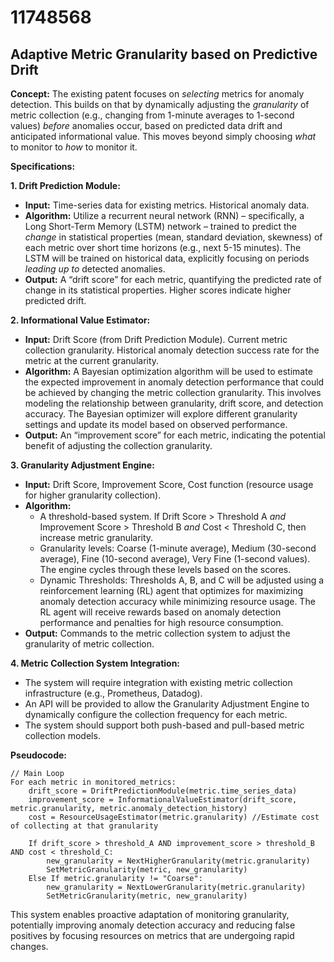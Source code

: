 # 11748568

## Adaptive Metric Granularity based on Predictive Drift

**Concept:** The existing patent focuses on *selecting* metrics for anomaly detection. This builds on that by dynamically adjusting the *granularity* of metric collection (e.g., changing from 1-minute averages to 1-second values) *before* anomalies occur, based on predicted data drift and anticipated informational value. This moves beyond simply choosing *what* to monitor to *how* to monitor it.

**Specifications:**

**1. Drift Prediction Module:**

*   **Input:** Time-series data for existing metrics. Historical anomaly data.
*   **Algorithm:** Utilize a recurrent neural network (RNN) – specifically, a Long Short-Term Memory (LSTM) network – trained to predict the *change* in statistical properties (mean, standard deviation, skewness) of each metric over short time horizons (e.g., next 5-15 minutes).  The LSTM will be trained on historical data, explicitly focusing on periods *leading up to* detected anomalies.
*   **Output:** A “drift score” for each metric, quantifying the predicted rate of change in its statistical properties. Higher scores indicate higher predicted drift.

**2. Informational Value Estimator:**

*   **Input:** Drift Score (from Drift Prediction Module). Current metric collection granularity. Historical anomaly detection success rate for the metric at the current granularity.
*   **Algorithm:**  A Bayesian optimization algorithm will be used to estimate the expected improvement in anomaly detection performance that could be achieved by changing the metric collection granularity. This involves modeling the relationship between granularity, drift score, and detection accuracy. The Bayesian optimizer will explore different granularity settings and update its model based on observed performance.
*   **Output:** An “improvement score” for each metric, indicating the potential benefit of adjusting the collection granularity.

**3. Granularity Adjustment Engine:**

*   **Input:** Drift Score, Improvement Score, Cost function (resource usage for higher granularity collection).
*   **Algorithm:**
    *   A threshold-based system.  If Drift Score > Threshold A *and* Improvement Score > Threshold B *and* Cost < Threshold C, then increase metric granularity.
    *   Granularity levels: Coarse (1-minute average), Medium (30-second average), Fine (10-second average), Very Fine (1-second values). The engine cycles through these levels based on the scores.
    *   Dynamic Thresholds: Thresholds A, B, and C will be adjusted using a reinforcement learning (RL) agent that optimizes for maximizing anomaly detection accuracy while minimizing resource usage. The RL agent will receive rewards based on anomaly detection performance and penalties for high resource consumption.
*   **Output:** Commands to the metric collection system to adjust the granularity of metric collection.

**4. Metric Collection System Integration:**

*   The system will require integration with existing metric collection infrastructure (e.g., Prometheus, Datadog).
*   An API will be provided to allow the Granularity Adjustment Engine to dynamically configure the collection frequency for each metric.
*   The system should support both push-based and pull-based metric collection models.

**Pseudocode:**

```
// Main Loop
For each metric in monitored_metrics:
    drift_score = DriftPredictionModule(metric.time_series_data)
    improvement_score = InformationalValueEstimator(drift_score, metric.granularity, metric.anomaly_detection_history)
    cost = ResourceUsageEstimator(metric.granularity) //Estimate cost of collecting at that granularity

    If drift_score > threshold_A AND improvement_score > threshold_B AND cost < threshold_C:
        new_granularity = NextHigherGranularity(metric.granularity)
        SetMetricGranularity(metric, new_granularity)
    Else If metric.granularity != "Coarse":
        new_granularity = NextLowerGranularity(metric.granularity)
        SetMetricGranularity(metric, new_granularity)
```

This system enables proactive adaptation of monitoring granularity, potentially improving anomaly detection accuracy and reducing false positives by focusing resources on metrics that are undergoing rapid changes.